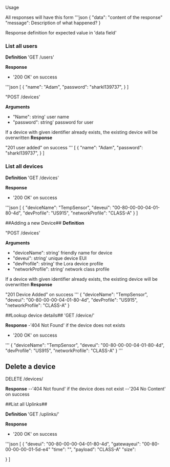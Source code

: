 Usage

All responses will have this form
'''json
{
  "data": "content of the response"
  "message": Description of what happened?
}

Response definition for expected value in 'data field'
### List all users ##
**Definition**
'GET /users'

**Response**

- '200 OK' on success

'''json
[
  {
    "name": "Adam",
    "password": "sharkl139737",
  }
]

"POST /devices'

**Arguments**
- "Name": string' user name
- "password": string' password for user


If a device with given identifier already exists, the existing device will be overwritten
**Response**

"201 user added" on success
'''
  [
    {
      "name": "Adam",
      "password": "sharkl139737",
    }
  ]

### List all devices ##

**Definition**
'GET /devices'

**Response**

- '200 OK' on success

'''json
[
  {
    "deviceName": "TempSensor",
    "deveui": "00-80-00-00-04-01-80-4d",
    "devProfile": "US915",
    "networkProfile": "CLASS-A"
  }
]

##Adding a new Device##
**Definition**

"POST /devices'

**Arguments**
- "deviceName": string' friendly name for device
- "deveui": string' unique device EUI
- "devProfile": string' the Lora device profile
- "networkProfile": string' network class profile

If a device with given identifier already exists, the existing device will be overwritten
**Response**

"201 Device Added" on success
'''
{
  "deviceName": "TempSensor",
  "deveui": "00-80-00-00-04-01-80-4d",
  "devProfile": "US915",
  "networkProfile": "CLASS-A"
}

##Lookup device details##
'GET /device/<deveui>'

**Response**
-'404 Not Found' if the device does not exists
- '200 OK' on success

'''
{
  "deviceName": "TempSensor",
  "deveui": "00-80-00-00-04-01-80-4d",
  "devProfile": "US915",
  "networkProfile": "CLASS-A"
}
'''
## Delete a device
DELETE /devices/<deveui>

**Response**
--'404 Not found' if the device does not exist
--'204 No Content' on success

##List all Uplinks##

**Definition**
'GET /uplinks/<devui>'

**Response**
- '200 OK' on success

'''json
[
  {
    "deveui": "00-80-00-00-04-01-80-4d",
    "gatewayeui": "00-80-00-00-00-01-5d-e4"
    "time": "",
    "payload": "CLASS-A"
    "size":

  }
]
